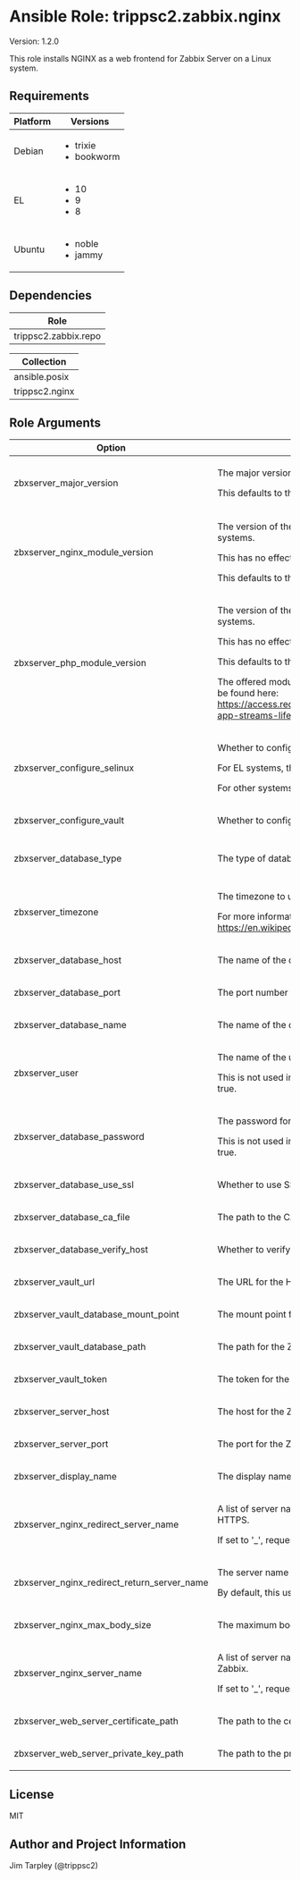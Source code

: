 <!-- BEGIN_ANSIBLE_DOCS -->

# Ansible Role: trippsc2.zabbix.nginx
Version: 1.2.0

This role installs NGINX as a web frontend for Zabbix Server on a Linux system.

## Requirements

| Platform | Versions |
| -------- | -------- |
| Debian | <ul><li>trixie</li><li>bookworm</li></ul> |
| EL | <ul><li>10</li><li>9</li><li>8</li></ul> |
| Ubuntu | <ul><li>noble</li><li>jammy</li></ul> |

## Dependencies
| Role |
| ---- |
| trippsc2.zabbix.repo |

| Collection |
| ---------- |
| ansible.posix |
| trippsc2.nginx |

## Role Arguments
|Option|Description|Type|Required|Choices|Default|
|---|---|---|---|---|---|
| zbxserver_major_version | <p>The major version of Zabbix to install.</p><p>This defaults to the latest supported version for the OS.</p> | str | yes | <ul><li>7.4</li><li>7.2</li><li>7.0</li></ul> |  |
| zbxserver_nginx_module_version | <p>The version of the NGINX module to install on EL 8 and 9 systems.</p><p>This has no effect on other systems.</p><p>This defaults to the latest supported version for the OS.</p> | str | no | <ul><li>1.24</li><li>1.22</li><li>1.20</li></ul> |  |
| zbxserver_php_module_version | <p>The version of the PHP module to install on EL 8 and 9 systems.</p><p>This has no effect on other systems.</p><p>This defaults to the latest supported version for the OS.</p><p>The offered module versions for each EL major version can be found here: https://access.redhat.com/support/policy/updates/rhel-app-streams-life-cycle</p> | str | no | <ul><li>8.2</li><li>8.1</li><li>8.0</li><li>7.4</li></ul> |  |
| zbxserver_configure_selinux | <p>Whether to configure SELinux for Zabbix.</p><p>For EL systems, this defaults to true.</p><p>For other systems, this defaults to false.</p> | bool | no |  |  |
| zbxserver_configure_vault | <p>Whether to configure HashiCorp Vault for Zabbix.</p> | bool | no |  | True |
| zbxserver_database_type | <p>The type of database to use for Zabbix.</p> | str | no | <ul><li>postgresql</li><li>mysql</li></ul> | postgresql |
| zbxserver_timezone | <p>The timezone to use for Zabbix in TZ format.</p><p>For more information, see: https://en.wikipedia.org/wiki/List_of_tz_database_time_zones</p> | str | no |  | America/New_York |
| zbxserver_database_host | <p>The name of the database server for Zabbix.</p> | str | yes |  |  |
| zbxserver_database_port | <p>The port number for the database server for Zabbix.</p> | int | no |  | 5432 |
| zbxserver_database_name | <p>The name of the database for Zabbix.</p> | str | no |  | zabbix-server |
| zbxserver_user | <p>The name of the user for Zabbix.</p><p>This is not used in this role, if zbxserver_configure_vault is true.</p> | str | no |  | zabbix |
| zbxserver_database_password | <p>The password for the Zabbix database user.</p><p>This is not used in this role, if zbxserver_configure_vault is true.</p> | str | no |  |  |
| zbxserver_database_use_ssl | <p>Whether to use SSL for the Zabbix database.</p> | bool | no |  | False |
| zbxserver_database_ca_file | <p>The path to the CA file for the Zabbix database.</p> | str | no |  |  |
| zbxserver_database_verify_host | <p>Whether to verify the host for the Zabbix database.</p> | bool | no |  | True |
| zbxserver_vault_url | <p>The URL for the HashiCorp Vault server.</p> | str | no |  |  |
| zbxserver_vault_database_mount_point | <p>The mount point for the Zabbix database secret.</p> | str | no |  | zabbix |
| zbxserver_vault_database_path | <p>The path for the Zabbix database secret.</p> | str | no |  | database |
| zbxserver_vault_token | <p>The token for the HashiCorp Vault server.</p> | str | no |  |  |
| zbxserver_server_host | <p>The host for the Zabbix server.</p> | str | yes |  |  |
| zbxserver_server_port | <p>The port for the Zabbix server.</p> | int | no |  | 10051 |
| zbxserver_display_name | <p>The display name for Zabbix.</p> | str | no |  | ZABBIX |
| zbxserver_nginx_redirect_server_name | <p>A list of server names on which to redirect HTTP requests to HTTPS.</p><p>If set to '_', requests for any server name will be redirected.</p> | list of 'str' | no |  | ['_'] |
| zbxserver_nginx_redirect_return_server_name | <p>The server name to return in the redirect.</p><p>By default, this uses the hostname of the request.</p> | str | no |  | $host |
| zbxserver_nginx_max_body_size | <p>The maximum body size for NGINX.</p> | str | no |  | 2M |
| zbxserver_nginx_server_name | <p>A list of server names to accept HTTPS connections to Zabbix.</p><p>If set to '_', requests for any server name will be accepted.</p> | list of 'str' | no |  | ['_'] |
| zbxserver_web_server_certificate_path | <p>The path to the certificate for the web server.</p> | str | yes |  |  |
| zbxserver_web_server_private_key_path | <p>The path to the private key for the web server.</p> | str | yes |  |  |


## License
MIT

## Author and Project Information
Jim Tarpley (@trippsc2)
<!-- END_ANSIBLE_DOCS -->
